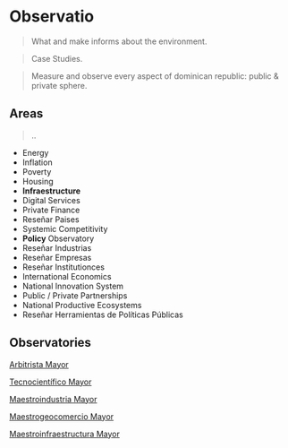 # Observatio

> What and make informs about the environment.
> 

> Case Studies.
> 

> Measure and observe every aspect of dominican  republic: public & private sphere.
> 

## Areas

> ..
> 

- Energy
- Inflation
- Poverty
- Housing
- **Infraestructure**
- Digital Services
- Private Finance
- Reseñar Paises
- Systemic Competitivity
- **Policy** Observatory
- Reseñar Industrias
- Reseñar Empresas
- Reseñar Institutionces
- International  Economics
- National Innovation System
- Public / Private Partnerships
- National Productive Ecosystems
- Reseñar Herramientas de Políticas Públicas

## Observatories

[Arbitrista Mayor](Observatio%20d13995ec576c4d489e4bbe2d2e64d450/Arbitrista%20Mayor%20136956e8f40e8040838fcb37af356d98.md)

[Tecnocientífico Mayor](Observatio%20d13995ec576c4d489e4bbe2d2e64d450/Tecnocienti%CC%81fico%20Mayor%20136956e8f40e80f99a37f86213c954e3.md)

[Maestroindustria Mayor](Observatio%20d13995ec576c4d489e4bbe2d2e64d450/Maestroindustria%20Mayor%20136956e8f40e80c8bb48cb50cf661c2a.md)

[Maestrogeocomercio Mayor](Observatio%20d13995ec576c4d489e4bbe2d2e64d450/Maestrogeocomercio%20Mayor%20136956e8f40e8090a5fefdcf2e0dfa1d.md)

[Maestroinfraestructura Mayor](Observatio%20d13995ec576c4d489e4bbe2d2e64d450/Maestroinfraestructura%20Mayor%20136956e8f40e803aab63d598c43b42e5.md)